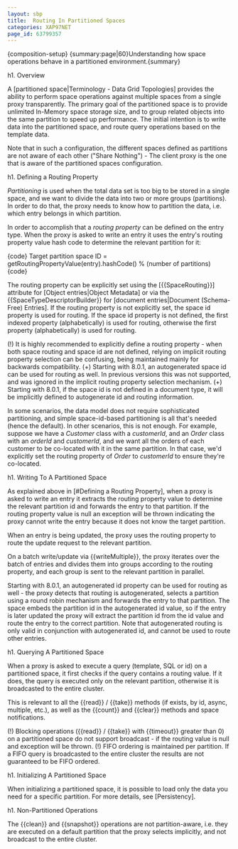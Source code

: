 ```yaml
---
layout: sbp
title:  Routing In Partitioned Spaces
categories: XAP97NET
page_id: 63799357
---
```


{composition-setup}
{summary:page|60}Understanding how space operations behave in a partitioned environment.{summary}

h1. Overview

A [partitioned space|Terminology - Data Grid Topologies] provides the ability to perform space operations against multiple spaces from a single proxy transparently. The primary goal of the partitioned space is to provide unlimited In-Memory space storage size, and to group related objects into the same partition to speed up performance. The initial intention is to write data into the partitioned space, and route query operations based on the template data.

Note that in such a configuration, the different spaces defined as partitions are not aware of each other ("Share Nothing") - The client proxy is the one that is aware of the partitioned spaces configuration.

h1. Defining a Routing Property

*Partitioning* is used when the total data set is too big to be stored in a single space, and we want to divide the data into two or more groups (partitions). In order to do that, the proxy needs to know how to partition the data, i.e. which entry belongs in which partition.

In order to accomplish that a *routing property* can be defined on the entry type. When the proxy is asked to write an entry it uses the entry's routing property value hash code to determine the relevant partition for it:

{code}
Target partition space ID =
    getRoutingPropertyValue(entry).hashCode() % (number of partitions)
{code}

The routing property can be explicitly set using the \[{{SpaceRouting}}\] attribute for [Object entries|Object Metadata] or via the {{SpaceTypeDescriptorBuilder}} for [document entries|Document (Schema-Free) Entries]. If the routing property is not explicitly set, the space id property is used for routing. If the space id property is not defined, the first indexed property (alphabetically) is used for routing, otherwise the first property (alphabetically) is used for routing.

(!) It is highly recommended to explicitly define a routing property - when both space routing and space id are not defined, relying on implicit routing property selection can be confusing, being maintained mainly for backwards compatibility.
(+) Starting with 8.0.1, an autogenerated space id can be used for routing as well. In previous versions this was not supported, and was ignored in the implicit routing property selection mechanism.
(+) Starting with 8.0.1, if the space id is not defined in a document type, it will be implicitly defined to autogenerate id and routing information.

In some scenarios, the data model does not require sophisticated partitioning, and simple space-id-based partitioning is all that's needed (hence the default). In other scenarios, this is not enough. For example, suppose we have a *Customer* class with a *customerId*, and an *Order* class with an *orderId* and *customerId*, and we want all the orders of each customer to be co-located with it in the same partition. In that case, we'd explicitly set the routing property of *Order* to *customerId* to ensure they're co-located.

h1. Writing To A Partitioned Space

As explained above in [#Defining a Routing Property], when a proxy is asked to write an entry it extracts the routing property value to determine the relevant partition id and forwards the entry to that partition. If the routing property value is null an exception will be thrown indicating the proxy cannot write the entry because it does not know the target partition.

When an entry is being updated, the proxy uses the routing property to route the update request to the relevant partition.

On a batch write/update via {{writeMultiple}}, the proxy iterates over the batch of entries and divides them into groups according to the routing property, and each group is sent to the relevant partition in parallel.

Starting with 8.0.1, an autogenerated id property can be used for routing as well - the proxy detects that routing is autogenerated, selects a partition using a round robin mechanism and forwards the entry to that partition. The space embeds the partition id in the autogenerated id value, so if the entry is later updated the proxy will extract the partition id from the id value and route the entry to the correct partition. Note that autogenerated routing is only valid in conjunction with autogenerated id, and cannot be used to route other entries.

h1. Querying A Partitioned Space

When a proxy is asked to execute a query (template, SQL or id) on a partitioned space, it first checks if the query contains a routing value. If it does, the query is executed only on the relevant partition, otherwise it is broadcasted to the entire cluster.

This is relevant to all the {{read}} / {{take}} methods (if exists, by id, async, multiple, etc.), as well as the {{count}} and {{clear}} methods and space notifications.

(!) Blocking operations ({{read}} / {{take}} with {{timeout}} greater than 0) on a partitioned space do not support broadcast - if the routing value is null and exception will be thrown.
(!) FIFO ordering is maintained per partition. If a FIFO query is broadcasted to the entire cluster the results are not guaranteed to be FIFO ordered.

h1. Initializing A Partitioned Space

When initializing a partitioned space, it is possible to load only the data you need for a specific partition. For more details, see [Persistency].

h1. Non-Partitioned Operations

The {{clean}} and {{snapshot}} operations are not partition-aware, i.e. they are executed on a default partition that the proxy selects implicitly, and not broadcast to the entire cluster.
